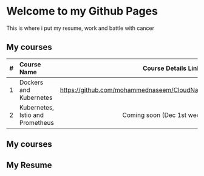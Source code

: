 # Welcome to my Github Pages
This is where i put my resume, work and battle with cancer


## My courses


| #           | Course Name           | Course Details Link    |
| ------------|:-------------|:------: |
| 1      | Dockers and Kubernetes            | https://github.com/mohammednaseem/CloudNative/blob/master/README.md |
| 2      | Kubernetes, Istio and Prometheus  |   Coming soon (Dec 1st week 2019                                      |


## My courses

## My Resume

